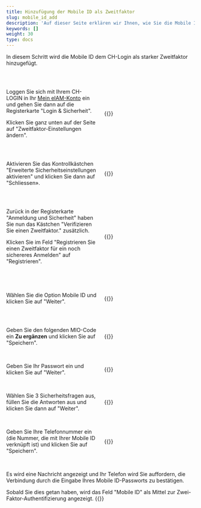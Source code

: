 ```yaml
---
title: Hinzufügung der Mobile ID als Zweitfaktor
slug: mobile_id_add
description: 'Auf dieser Seite erklären wir Ihnen, wie Sie die Mobile ID als zweiten Faktor zum CH-Login hinzufügen können. Dies ermöglicht Ihnen, Ihre Identität bei der Verbindung mit eIAM zu überprüfen.'
keywords: []
weight: 30
type: docs
--- 
```


In diesem Schritt wird die Mobile ID dem CH-Login als starker Zweitfaktor hinzugefügt.
<!-- Wenn Sie bereits einen (schwachen) Zweitfaktor (mTAN) haben, wird empfohlen diesen zuerst zu entfernen. Klicken Sie dazu in der Kachel Mobile-Nummer (mTAN) auf Entfernen. Danach können Sie der oben erwähnten Anleitung folgen um die Mobile ID als (starken) Zweitfaktor zu registrieren. -->


&nbsp;

<!-- 1ere paire de colonnes -->

<div style="display: flex; justify-content: space-between; align-items: center;">

<div style="flex: 1; padding-right: 10px;">
<!-- First column content goes here -->
<p> Loggen Sie sich mit Ihrem CH-LOGIN in Ihr <a href="https://www.myaccount.eiam.admin.ch/">Mein eIAM-Konto</a> ein und gehen Sie dann auf die Registerkarte "Login & Sicherheit". </p>

<p> Klicken Sie ganz unten auf der Seite auf "Zweitfaktor-Einstellungen ändern". </p>
</div>

<div style="flex: 1; padding-left: 10px;">
<!-- Second column content goes here -->
{{<insertImage image="modif_parametres_de.png" description="modification paramètres" class="bord taille">}} 
</div>

</div>

&nbsp; 

<!-- 2eme paire de colonnes -->

<div style="display: flex; justify-content: space-between; align-items: center;">

<div style="flex: 1; padding-right: 10px;">
<!-- First column content goes here -->
Aktivieren Sie das Kontrollkästchen "Erweiterte Sicherheitseinstellungen aktivieren" und klicken Sie dann auf "Schliessen».
</div>

<div style="flex: 1; padding-left: 10px;">
<!-- Second column content goes here -->
{{<insertImage image="activation_param_de.png" description="Activation paramètres avancés" class="bord taille">}} 
</div>

</div>

&nbsp; 

<!-- 3eme paire de colonnes -->

<div style="display: flex; justify-content: space-between; align-items: center;">

<div style="flex: 1; padding-right: 10px;">
<!-- First column content goes here -->
<p> Zurück in der Registerkarte "Anmeldung und Sicherheit" haben Sie nun das Kästchen "Verifizieren Sie einen Zweitfaktor." zusätzlich. </p>

<p> Klicken Sie im Feld "Registrieren Sie einen Zweitfaktor für ein noch sichereres Anmelden" auf "Registrieren". </p>

</div>

<div style="flex: 1; padding-left: 10px;">
<!-- Second column content goes here -->
{{<insertImage image="ajout_facteur_de.png" description="ajout second facteur" class="bord taille">}} 
</div>

</div>

&nbsp; 

<!-- 4eme paire de colonnes -->

<div style="display: flex; justify-content: space-between; align-items: center;">

<div style="flex: 1; padding-right: 10px;">
<!-- First column content goes here -->
<p> Wählen Sie die Option Mobile ID und klicken Sie auf "Weiter". </p>
</div>

<div style="flex: 1; padding-left: 10px;">
<!-- Second column content goes here -->
{{<insertImage image="choix_mobileid_de.png" description="ajout second facteur" class="bord taille">}} 
</div>

</div>

&nbsp; 

<!-- 5eme paire de colonnes -->

<div style="display: flex; justify-content: space-between; align-items: center;">

<div style="flex: 1; padding-right: 10px;">
<!-- First column content goes here -->
Geben Sie den folgenden MIO-Code ein <B> Zu ergänzen</B> und klicken Sie auf "Speichern". 
</div>

<div style="flex: 1; padding-left: 10px;">
<!-- Second column content goes here -->
{{<insertImage image="code_mio_de.png" description="ajout second facteur" class="bord taille">}} 
</div>

</div>

&nbsp; 

<!-- 6eme paire de colonnes -->

<div style="display: flex; justify-content: space-between; align-items: center;">

<div style="flex: 1; padding-right: 10px;">
<!-- First column content goes here -->
Geben Sie Ihr Passwort ein und klicken Sie auf "Weiter".
</div>

<div style="flex: 1; padding-left: 10px;">
<!-- Second column content goes here -->
{{<insertImage image="mot_de_passe_de.png" description="Mot de passe" class="bord taille">}} 
</div>

</div>

&nbsp; 

<!-- 7eme paire de colonnes -->

<div style="display: flex; justify-content: space-between; align-items: center;">

<div style="flex: 1; padding-right: 10px;">
<!-- First column content goes here -->
Wählen Sie 3 Sicherheitsfragen aus, füllen Sie die Antworten aus und klicken Sie dann auf "Weiter".
</div>

<div style="flex: 1; padding-left: 10px;">
<!-- Second column content goes here -->
{{<insertImage image="questions_secu_de.png" description="ajout questions sécurité" class="bord taille">}} 
</div>

</div>

&nbsp;

<!-- 8eme paire de colonnes -->

<div style="display: flex; justify-content: space-between; align-items: center;">

<div style="flex: 1; padding-right: 10px;">
<!-- First column content goes here -->
Geben Sie Ihre Telefonnummer ein (die Nummer, die mit Ihrer Mobile ID verknüpft ist) und klicken Sie auf "Speichern".
</div>

<div style="flex: 1; padding-left: 10px;">
<!-- Second column content goes here -->
{{<insertImage image="saisie_tel_all.png" description="ajout second facteur" class="bord taille">}} 
</div>

</div>

&nbsp;

Es wird eine Nachricht angezeigt und Ihr Telefon wird Sie auffordern, die Verbindung durch die Eingabe Ihres Mobile ID-Passworts zu bestätigen. 

Sobald Sie dies getan haben, wird das Feld "Mobile ID" als Mittel zur Zwei-Faktor-Authentifizierung angezeigt.
{{<insertImage image="mobileid_present_de.png" description="ajout second facteur" class="bord taille">}}